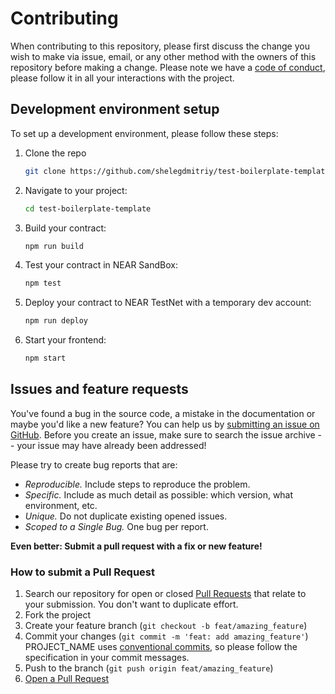 # Contributing

When contributing to this repository, please first discuss the change you wish to make via issue, email, or any other method with the owners of this repository before making a change.
Please note we have a [code of conduct](CODE_OF_CONDUCT.md), please follow it in all your interactions with the project.

## Development environment setup

To set up a development environment, please follow these steps:

1. Clone the repo

   ```sh
   git clone https://github.com/shelegdmitriy/test-boilerplate-template
   ```

2. Navigate to your project:
   ```sh
   cd test-boilerplate-template
   ```
3. Build your contract:
   ```sh
   npm run build
   ```
4. Test your contract in NEAR SandBox:
   ```sh
   npm test
   ```
5. Deploy your contract to NEAR TestNet with a temporary dev account:
   ```sh
   npm run deploy
   ```
6. Start your frontend:
   ```sh
   npm start
   ```

## Issues and feature requests

You've found a bug in the source code, a mistake in the documentation or maybe you'd like a new feature? You can help us by [submitting an issue on GitHub](https://github.com/shelegdmitriy/test-boilerplate-template/issues). Before you create an issue, make sure to search the issue archive -- your issue may have already been addressed!

Please try to create bug reports that are:

- _Reproducible._ Include steps to reproduce the problem.
- _Specific._ Include as much detail as possible: which version, what environment, etc.
- _Unique._ Do not duplicate existing opened issues.
- _Scoped to a Single Bug._ One bug per report.

**Even better: Submit a pull request with a fix or new feature!**

### How to submit a Pull Request

1. Search our repository for open or closed
   [Pull Requests](https://github.com/shelegdmitriy/test-boilerplate-template/pulls)
   that relate to your submission. You don't want to duplicate effort.
2. Fork the project
3. Create your feature branch (`git checkout -b feat/amazing_feature`)
4. Commit your changes (`git commit -m 'feat: add amazing_feature'`) PROJECT_NAME uses [conventional commits](https://www.conventionalcommits.org), so please follow the specification in your commit messages.
5. Push to the branch (`git push origin feat/amazing_feature`)
6. [Open a Pull Request](https://github.com/shelegdmitriy/test-boilerplate-template/compare?expand=1)
